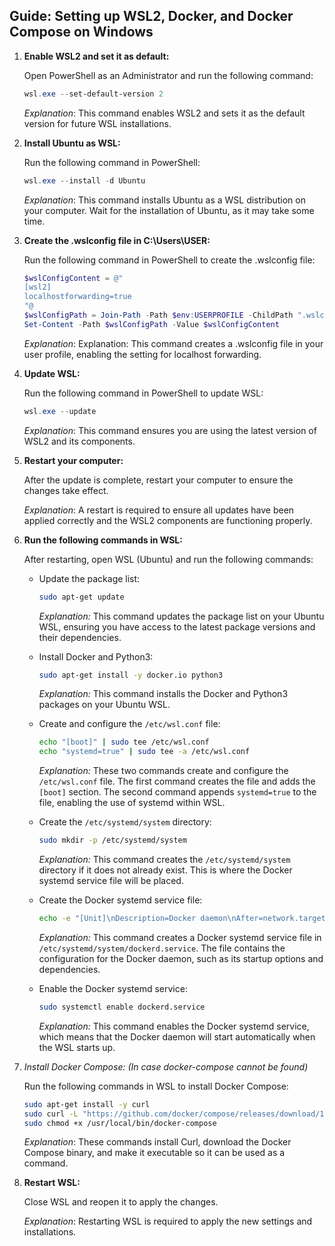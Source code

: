 ## Guide: Setting up WSL2, Docker, and Docker Compose on Windows

1. **Enable WSL2 and set it as default:**

   Open PowerShell as an Administrator and run the following command:

   ```powershell
   wsl.exe --set-default-version 2
    ```
    _Explanation_: This command enables WSL2 and sets it as the default version for future WSL installations.


2. **Install Ubuntu as WSL:**

    Run the following command in PowerShell:

    ```powershell
    wsl.exe --install -d Ubuntu
    ```
    _Explanation_: This command installs Ubuntu as a WSL distribution on your computer. 
     Wait for the installation of Ubuntu, as it may take some time.


3. **Create the .wslconfig file in C:\Users\USER:**

   Run the following command in PowerShell to create the .wslconfig file:

    ```powershell
    $wslConfigContent = @"
    [wsl2]
    localhostforwarding=true
    "@
    $wslConfigPath = Join-Path -Path $env:USERPROFILE -ChildPath ".wslconfig"
    Set-Content -Path $wslConfigPath -Value $wslConfigContent
    ```
    _Explanation_: Explanation: This command creates a .wslconfig file in your user profile, enabling the setting for localhost forwarding.


4. **Update WSL:**

    Run the following command in PowerShell to update WSL:

    ```powershell
    wsl.exe --update
    ```
   _Explanation_: This command ensures you are using the latest version of WSL2 and its components.


5. **Restart your computer:**

    After the update is complete, restart your computer to ensure the changes take effect.

    _Explanation_: A restart is required to ensure all updates have been applied correctly and the WSL2 components are functioning properly.


6. **Run the following commands in WSL:**

   After restarting, open WSL (Ubuntu) and run the following commands:


   - Update the package list:

     ```bash
     sudo apt-get update
     ```

     *Explanation:* This command updates the package list on your Ubuntu WSL, ensuring you have access to the latest package versions and their dependencies.


   - Install Docker and Python3:

     ```bash
     sudo apt-get install -y docker.io python3
     ```

     *Explanation:* This command installs the Docker and Python3 packages on your Ubuntu WSL.


   - Create and configure the `/etc/wsl.conf` file:

     ```bash
     echo "[boot]" | sudo tee /etc/wsl.conf
     echo "systemd=true" | sudo tee -a /etc/wsl.conf
     ```

     *Explanation:* These two commands create and configure the `/etc/wsl.conf` file. The first command creates the file and adds the `[boot]` section. The second command appends `systemd=true` to the file, enabling the use of systemd within WSL.


   - Create the `/etc/systemd/system` directory:

     ```bash
     sudo mkdir -p /etc/systemd/system
     ```

     *Explanation:* This command creates the `/etc/systemd/system` directory if it does not already exist. This is where the Docker systemd service file will be placed.


   - Create the Docker systemd service file:

     ```bash
     echo -e "[Unit]\nDescription=Docker daemon\nAfter=network.target\n\n[Service]\nExecStart=/usr/bin/dockerd -H unix:///var/run/docker.sock -H tcp://0.0.0.0:2375 --iptables=false\nRestart=always\nRestartSec=10s\nLimitNOFILE=infinity\n\n[Install]\nWantedBy=multi-user.target" | sudo tee /etc/systemd/system/dockerd.service
     ```

     *Explanation:* This command creates a Docker systemd service file in `/etc/systemd/system/dockerd.service`. The file contains the configuration for the Docker daemon, such as its startup options and dependencies.


   - Enable the Docker systemd service:

     ```bash
     sudo systemctl enable dockerd.service
     ```

     *Explanation:* This command enables the Docker systemd service, which means that the Docker daemon will start automatically when the WSL starts up.


7. _Install Docker Compose: (In case docker-compose cannot be found)_

    Run the following commands in WSL to install Docker Compose:

    ```bash
    sudo apt-get install -y curl
    sudo curl -L "https://github.com/docker/compose/releases/download/1.29.2/docker-compose-$(uname -s)-$(uname -m)" -o /usr/local/bin/docker-compose
    sudo chmod +x /usr/local/bin/docker-compose
    ```

   _Explanation_: These commands install Curl, download the Docker Compose binary, and make it executable so it can be used as a command.


8. **Restart WSL:**

   Close WSL and reopen it to apply the changes.

   _Explanation_: Restarting WSL is required to apply the new settings and installations.




